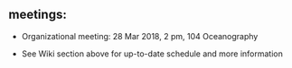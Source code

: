 
## meetings:
    
  - Organizational meeting: 28 Mar 2018, 2 pm, 104 Oceanography
  
  - See Wiki section above for up-to-date schedule and more information
